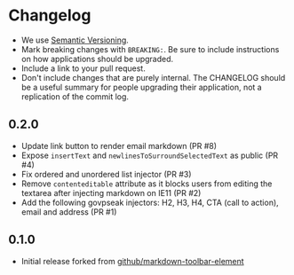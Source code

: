 # Changelog

- We use [Semantic Versioning](https://semver.org/spec/v2.0.0.html).
- Mark breaking changes with `BREAKING:`. Be sure to include instructions on
  how applications should be upgraded.
- Include a link to your pull request.
- Don't include changes that are purely internal. The CHANGELOG should be a
  useful summary for people upgrading their application, not a replication
  of the commit log.

## 0.2.0

- Update link button to render email markdown (PR #8)
- Expose `insertText` and `newlinesToSurroundSelectedText` as public (PR #4)
- Fix ordered and unordered list injector (PR #3)
- Remove `contenteditable` attribute as it blocks users from editing the textarea after injecting markdown on IE11 (PR #2)
- Add the following govpseak injectors: H2, H3, H4, CTA (call to action), email and address (PR #1)

## 0.1.0

- Initial release forked from [github/markdown-toolbar-element](https://github.com/github/markdown-toolbar-element/releases/tag/v0.1.0)
